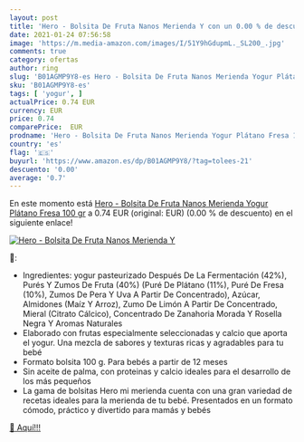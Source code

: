 ```yaml
---
layout: post
title: 'Hero - Bolsita De Fruta Nanos Merienda Y con un 0.00 % de descuento'
date: 2021-01-24 07:56:58
image: 'https://m.media-amazon.com/images/I/51Y9hGdupmL._SL200_.jpg'
comments: true
category: ofertas
author: ring
slug: 'B01AGMP9Y8-es Hero - Bolsita De Fruta Nanos Merienda Yogur Plátano Fresa...'
sku: 'B01AGMP9Y8-es'
tags: [ 'yogur', ]
actualPrice: 0.74 EUR
currency: EUR
price: 0.74
comparePrice:  EUR
prodname: 'Hero - Bolsita De Fruta Nanos Merienda Yogur Plátano Fresa 100 gr'
country: 'es'
flag: '🇪🇸'
buyurl: 'https://www.amazon.es/dp/B01AGMP9Y8/?tag=tolees-21'
descuento: '0.00'
average: '0.7'
---
```


En este momento está [Hero - Bolsita De Fruta Nanos Merienda Yogur Plátano Fresa 100 gr](https://www.amazon.es/dp/B01AGMP9Y8/?tag=tolees-21) a 0.74 EUR (original:  EUR) (0.00 %  de descuento) en el siguiente enlace!

[![Hero - Bolsita De Fruta Nanos Merienda Y](https://m.media-amazon.com/images/I/51Y9hGdupmL._SL200_.jpg)](https://www.amazon.es/dp/B01AGMP9Y8/?tag=tolees-21)

🔎:

- Ingredientes: yogur pasteurizado Después De La Fermentación (42%), Purés Y Zumos De Fruta (40%) (Puré De Plátano (11%), Puré De Fresa (10%), Zumos De Pera Y Uva A Partir De Concentrado), Azúcar, Almidones (Maíz Y Arroz), Zumo De Limón A Partir De Concentrado, Mieral (Citrato Cálcico), Concentrado De Zanahoria Morada Y Rosella Negra Y Aromas Naturales
- Elaborado con frutas especialmente seleccionadas y calcio que aporta el yogur. Una mezcla de sabores y texturas ricas y agradables para tu bebé
- Formato bolsita 100 g. Para bebés a partir de 12 meses
- Sin aceite de palma, con proteinas y calcio ideales para el desarrollo de los más pequeños
- La gama de bolsitas Hero mi merienda cuenta con una gran variedad de recetas ideales para la merienda de tu bebé. Presentados en un formato cómodo, práctico y divertido para mamás y bebés

[🛒 Aquí!!!](https://www.amazon.es/dp/B01AGMP9Y8/?tag=tolees-21)
